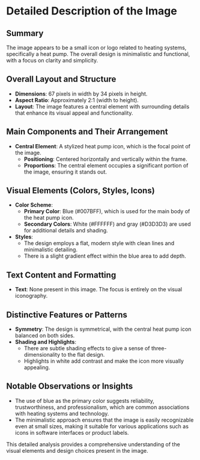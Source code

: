# Detailed Description of the Image

## Summary
The image appears to be a small icon or logo related to heating systems, specifically a heat pump. The overall design is minimalistic and functional, with a focus on clarity and simplicity.

## Overall Layout and Structure
- **Dimensions**: 67 pixels in width by 34 pixels in height.
- **Aspect Ratio**: Approximately 2:1 (width to height).
- **Layout**: The image features a central element with surrounding details that enhance its visual appeal and functionality.

## Main Components and Their Arrangement
- **Central Element**: A stylized heat pump icon, which is the focal point of the image.
  - **Positioning**: Centered horizontally and vertically within the frame.
  - **Proportions**: The central element occupies a significant portion of the image, ensuring it stands out.

## Visual Elements (Colors, Styles, Icons)
- **Color Scheme**:
  - **Primary Color**: Blue (#007BFF), which is used for the main body of the heat pump icon.
  - **Secondary Colors**: White (#FFFFFF) and gray (#D3D3D3) are used for additional details and shading.
- **Styles**:
  - The design employs a flat, modern style with clean lines and minimalistic detailing.
  - There is a slight gradient effect within the blue area to add depth.

## Text Content and Formatting
- **Text**: None present in this image. The focus is entirely on the visual iconography.

## Distinctive Features or Patterns
- **Symmetry**: The design is symmetrical, with the central heat pump icon balanced on both sides.
- **Shading and Highlights**:
  - There are subtle shading effects to give a sense of three-dimensionality to the flat design.
  - Highlights in white add contrast and make the icon more visually appealing.

## Notable Observations or Insights
- The use of blue as the primary color suggests reliability, trustworthiness, and professionalism, which are common associations with heating systems and technology.
- The minimalistic approach ensures that the image is easily recognizable even at small sizes, making it suitable for various applications such as icons in software interfaces or product labels.

This detailed analysis provides a comprehensive understanding of the visual elements and design choices present in the image.